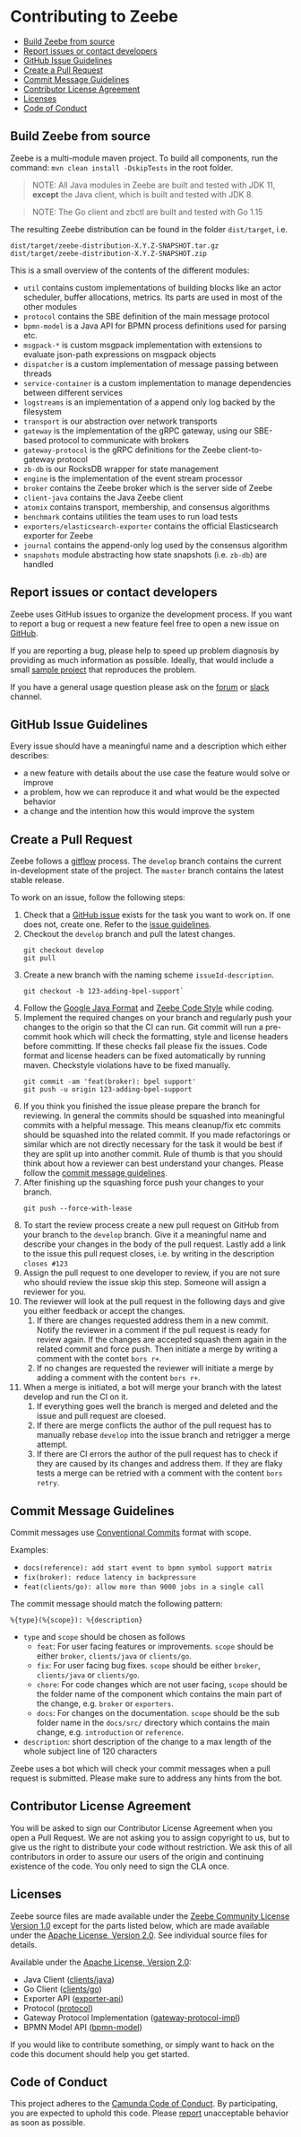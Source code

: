 # Contributing to Zeebe

* [Build Zeebe from source](#build-zeebe-from-source)
* [Report issues or contact developers](#report-issues-or-contact-developers)
* [GitHub Issue Guidelines](#github-issue-guidelines)
* [Create a Pull Request](#create-a-pull-request)
* [Commit Message Guidelines](#commit-message-guidelines)
* [Contributor License Agreement](#contributor-license-agreement)
* [Licenses](#licenses)
* [Code of Conduct](#code-of-conduct)

## Build Zeebe from source

Zeebe is a multi-module maven project. To build all components,
run the command: `mvn clean install -DskipTests` in the root folder.

> NOTE: All Java modules in Zeebe are built and tested with JDK 11, __except__ the Java client, which is built and tested with JDK 8.

> NOTE: The Go client and zbctl are built and tested with Go 1.15

The resulting Zeebe distribution can be found in the folder `dist/target`, i.e.
```
dist/target/zeebe-distribution-X.Y.Z-SNAPSHOT.tar.gz
dist/target/zeebe-distribution-X.Y.Z-SNAPSHOT.zip
```

This is a small overview of the contents of the different modules:
- `util` contains custom implementations of building blocks like an actor scheduler, buffer allocations, metrics. Its parts are used in most of the other modules
- `protocol` contains the SBE definition of the main message protocol
- `bpmn-model` is a Java API for BPMN process definitions used for parsing etc.
- `msgpack-*` is custom msgpack implementation with extensions to evaluate json-path expressions on msgpack objects
- `dispatcher` is a custom implementation of message passing between threads
- `service-container` is a custom implementation to manage dependencies between different services
- `logstreams` is an implementation of a append only log backed by the filesystem
- `transport` is our abstraction over network transports
- `gateway` is the implementation of the gRPC gateway, using our SBE-based protocol to communicate with brokers
- `gateway-protocol` is the gRPC definitions for the Zeebe client-to-gateway protocol
- `zb-db` is our RocksDB wrapper for state management
- `engine`  is the implementation of the event stream processor
- `broker` contains the Zeebe broker which is the server side of Zeebe
- `client-java` contains the Java Zeebe client
- `atomix` contains transport, membership, and consensus algorithms
- `benchmark` contains utilities the team uses to run load tests
- `exporters/elasticsearch-exporter` contains the official Elasticsearch exporter for Zeebe
- `journal` contains the append-only log used by the consensus algorithm
- `snapshots` module abstracting how state snapshots (i.e. `zb-db`) are handled

## Report issues or contact developers

Zeebe uses GitHub issues to organize the development process. If you want to
report a bug or request a new feature feel free to open a new issue on
[GitHub][issues].

If you are reporting a bug, please help to speed up problem diagnosis by
providing as much information as possible. Ideally, that would include a small
[sample project][sample] that reproduces the problem.

If you have a general usage question please ask on the [forum][] or [slack][] channel.

## GitHub Issue Guidelines

Every issue should have a meaningful name and a description which either
describes:
- a new feature with details about the use case the feature would solve or
  improve
- a problem, how we can reproduce it and what would be the expected behavior
- a change and the intention how this would improve the system

## Create a Pull Request

Zeebe follows a
[gitflow](https://nvie.com/posts/a-successful-git-branching-model/) process.
The `develop` branch contains the current in-development state of the project. The `master` branch contains the latest stable release.

To work on an issue, follow the following steps:

1. Check that a [GitHub issue][issues] exists for the task you want to work on.
   If one does not, create one. Refer to the [issue guidelines](#github-issue-guidelines).
1. Checkout the `develop` branch and pull the latest changes.
   ```
   git checkout develop
   git pull
   ```
1. Create a new branch with the naming scheme `issueId-description`.
   ```
   git checkout -b 123-adding-bpel-support`
   ```
1. Follow the [Google Java Format](https://github.com/google/google-java-format#intellij-android-studio-and-other-jetbrains-ides)
   and [Zeebe Code Style](https://github.com/zeebe-io/zeebe/wiki/Code-Style) while coding.
1. Implement the required changes on your branch and regularly push your
   changes to the origin so that the CI can run. Git commit will run a
   pre-commit hook which will check the formatting, style and license headers
   before committing. If these checks fail please fix the issues. Code format
   and license headers can be fixed automatically by running maven. Checkstyle
   violations have to be fixed manually.
   ```
   git commit -am 'feat(broker): bpel support'
   git push -u origin 123-adding-bpel-support
   ```
1. If you think you finished the issue please prepare the branch for reviewing.
   In general the commits should be squashed into meaningful commits with a
   helpful message. This means cleanup/fix etc commits should be squashed into
   the related commit. If you made refactorings or similar which are not
   directly necessary for the task it would be best if they are split up into
   another commit. Rule of thumb is that you should think about how a reviewer
   can best understand your changes. Please follow the [commit message
   guidelines](#commit-message-guidelines).
1. After finishing up the squashing force push your changes to your branch.
   ```
   git push --force-with-lease
   ```
1. To start the review process create a new pull request on GitHub from your
   branch to the `develop` branch. Give it a meaningful name and describe
   your changes in the body of the pull request. Lastly add a link to the issue
   this pull request closes, i.e. by writing in the description `closes #123`
1. Assign the pull request to one developer to review, if you are not sure who
   should review the issue skip this step. Someone will assign a reviewer for
   you.
1. The reviewer will look at the pull request in the following days and give
   you either feedback or accept the changes.
    1. If there are changes requested address them in a new commit. Notify the
       reviewer in a comment if the pull request is ready for review again. If
       the changes are accepted squash them again in the related commit and force push.
       Then initiate a merge by writing a comment with the contet `bors r+`.
    1. If no changes are requested the reviewer will initiate a merge by adding a
       comment with the content `bors r+`.
1. When a merge is initiated, a bot will merge your branch with the latest
   develop and run the CI on it.
    1. If everything goes well the branch is merged and deleted and the issue
       and pull request are cloesed.
    2. If there are merge conflicts the author of the pull request has to
       manually rebase `develop` into the issue branch and retrigger a merge
       attempt.
    3. If there are CI errors the author of the pull request has to check if
       they are caused by its changes and address them. If they are flaky tests
       a merge can be retried with a comment with the content `bors retry`.

## Commit Message Guidelines

Commit messages use [Conventional Commits](https://www.conventionalcommits.org/en/v1.0.0/#summary) format with scope.

Examples:

* `docs(reference): add start event to bpmn symbol support matrix`
* `fix(broker): reduce latency in backpressure`
* `feat(clients/go): allow more than 9000 jobs in a single call`

The commit message should match the following pattern:
```
%{type}(%{scope}): %{description}
```

- `type` and `scope` should be chosen as follows
    - `feat`: For user facing features or improvements. `scope` should be either
      `broker`, `clients/java` or `clients/go`.
    - `fix`: For user facing bug fixes. `scope` should be either
      `broker`, `clients/java` or `clients/go`.
    - `chore`: For code changes which are not user facing, `scope` should be
      the folder name of the component which contains the main part of the
      change, e.g. `broker` or `exporters`.
    - `docs`:  For changes on the documentation. `scope` should be the sub folder
      name in the `docs/src/` directory which contains the main change, e.g.
      `introduction` or `reference`.
- `description`: short description of the change to a max length of the whole
  subject line of 120 characters


Zeebe uses a bot which will check your commit messages when a pull request is
submitted. Please make sure to address any hints from the bot.

## Contributor License Agreement

You will be asked to sign our Contributor License Agreement when you open a Pull Request. We are not
asking you to assign copyright to us, but to give us the right to distribute
your code without restriction. We ask this of all contributors in order to
assure our users of the origin and continuing existence of the code. You only
need to sign the CLA once.

## Licenses

Zeebe source files are made available under the [Zeebe Community License
Version 1.0](/licenses/ZEEBE-COMMUNITY-LICENSE-1.0.txt) except for the parts listed
below, which are made available under the [Apache License, Version
2.0](/licenses/APACHE-2.0.txt).  See individual source files for details.

Available under the [Apache License, Version 2.0](/licenses/APACHE-2.0.txt):
- Java Client ([clients/java](/clients/java))
- Go Client ([clients/go](/clients/go))
- Exporter API ([exporter-api](/exporter-api))
- Protocol ([protocol](/protocol))
- Gateway Protocol Implementation ([gateway-protocol-impl](/gateway-protocol-impl))
- BPMN Model API ([bpmn-model](/bpmn-model))

If you would like to contribute something, or simply want to hack on the code
this document should help you get started.

## Code of Conduct

This project adheres to the [Camunda Code of Conduct](https://camunda.com/events/code-conduct/).
By participating, you are expected to uphold this code. Please [report](https://camunda.com/events/code-conduct/reporting-violations/)
unacceptable behavior as soon as possible.

[issues]: https://github.com/zeebe-io/zeebe/issues
[forum]: https://forum.zeebe.io/
[slack]: https://zeebe-slack-invite.herokuapp.com/
[sample]: https://github.com/zeebe-io/zeebe-test-template-java

[status]: https://github.com/zeebe-io/zeebe/labels?q=Type
[planned]: https://github.com/zeebe-io/zeebe/labels/Type%3A%20Enhancement
[ready]: https://github.com/zeebe-io/zeebe/labels/Type%3A%20Maintenance
[in progress]: https://github.com/zeebe-io/zeebe/labels/Type%3A%20Bug
[needs review]: https://github.com/zeebe-io/zeebe/labels/Type%3A%20Docs

[type]: https://github.com/zeebe-io/zeebe/labels?q=Type
[enhancement]: https://github.com/zeebe-io/zeebe/labels/Type%3A%20Enhancement
[maintenance]: https://github.com/zeebe-io/zeebe/labels/Type%3A%20Maintenance
[bug]: https://github.com/zeebe-io/zeebe/labels/Type%3A%20Bug
[docs]: https://github.com/zeebe-io/zeebe/labels/Type%3A%20Docs
[question]: https://github.com/zeebe-io/zeebe/labels/Type%3A%20Question

[scope]: https://github.com/zeebe-io/zeebe/labels?q=Scope
[broker]: https://github.com/zeebe-io/zeebe/labels/Scope%3A%20broker
[clients/java]: https://github.com/zeebe-io/zeebe/labels/Scope%3A%20clients%2Fjava
[clients/go]: https://github.com/zeebe-io/zeebe/labels/Scope%3A%20clients%2Fgo

